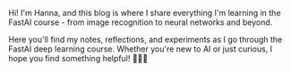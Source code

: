 Hi! I'm Hanna, and this blog is where I share everything I'm learning in the FastAI course - from image recognition to neural networks and beyond.

Here you'll find my notes, reflections, and experiments as I go through the FastAI deep learning course. Whether you're new to AI or just curious, I hope you find something helpful! 🧡💛💚
